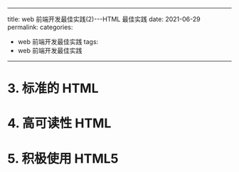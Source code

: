 <!--
 * @Author: yaqian2
 * @Date: 2021-10-28 17:28:40
 * @LastEditors: yaqian2
 * @LastEditTime: 2021-10-28 17:29:55
 * @Description: file content
 * @FilePath: \blog\docs\书籍\web前端开发最佳实践\2. part2.md
-->

---

title: web 前端开发最佳实践(2)---HTML 最佳实践
date: 2021-06-29
permalink:
categories:

- web 前端开发最佳实践
  tags:
- web 前端开发最佳实践

---

# 3. 标准的 HTML

# 4. 高可读性 HTML

# 5. 积极使用 HTML5
